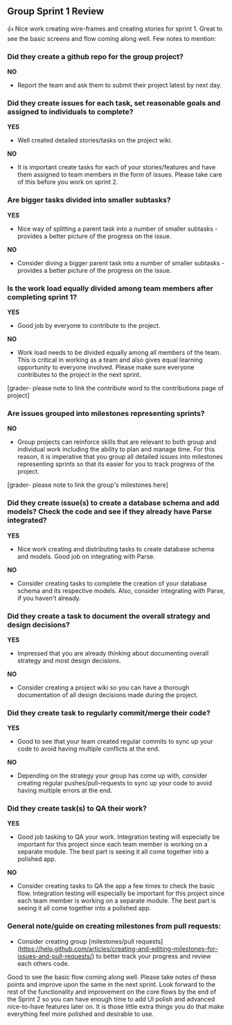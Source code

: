 ## Group Sprint 1 Review

:+1:  Nice work creating wire-frames and creating stories for sprint 1. Great to see the basic screens and flow coming along well. Few notes to mention:

### Did they create a github repo for the group project?

**NO**

* Report the team and ask them to submit their project latest by next day.

### Did they create issues for each task, set reasonable goals and assigned to individuals to complete?

**YES**

* Well created detailed stories/tasks on the project wiki.

**NO**

* It is important create tasks for each of your stories/features and have them assigned to team members in the form of issues. Please take care of this before you work on sprint 2.

### Are bigger tasks divided into smaller subtasks?

**YES**

* Nice way of splitting a parent task into a number of smaller subtasks - provides a better picture of the progress on the issue.

**NO**

* Consider diving a bigger parent task into a number of smaller subtasks - provides a better picture of the progress on the issue.

### Is the work load equally divided among team members after completing sprint 1?

**YES**

* Good job by everyone to contribute to the project.  

**NO**

* Work load needs to be divided equally among all members of the team. This is critical in working as a team and also gives equal learning opportunity to everyone involved. Please make sure everyone contributes to the project in the next sprint.


[grader- please note to link the contribute word to the contributions page of project]

### Are issues grouped into milestones representing sprints?

**NO**

* Group projects can reinforce skills that are relevant to both group and individual work including the ability to plan and manage time. For this reason, it is imperative that you group all detailed issues into milestones representing sprints so that its easier for you to track progress of the project.

[grader- please note to link the group's milestones here]

### Did they create issue(s) to create a database schema and add models? Check the code and see if they already have Parse integrated?

**YES**

* Nice work creating and distributing tasks to create database schema and models. Good job on integrating with Parse.

**NO**

* Consider creating tasks to complete the creation of your database schema and its respective models. Also, consider integrating with Parse, if you haven't already.

### Did they create a task to document the overall strategy and design decisions?

**YES**

* Impressed that you are already thinking about documenting overall strategy and most design decisions.

**NO**

* Consider creating a project wiki so you can have a thorough documentation of all design decisions made during the project.

### Did they create task to regularly commit/merge their code?

**YES**

* Good to see that your team created regular commits to sync up your code to avoid having multiple conflicts at the end.

**NO**

* Depending on the strategy your group has come up with, consider creating regular pushes/pull-requests to sync up your code to avoid having multiple errors at the end.

### Did they create task(s) to QA their work?

**YES**

* Good job tasking to QA your work. Integration testing will especially be important for this project since each team member is working on a separate module. The best part is seeing it all come together into a polished app.

**NO**

* Consider creating tasks to QA the app a few times to check the basic flow. Integration testing will especially be important for this project since each team member is working on a separate module. The best part is seeing it all come together into a polished app.

### General note/guide on creating milestones from pull requests:

* Consider creating group [milestones/pull requests] (https://help.github.com/articles/creating-and-editing-milestones-for-issues-and-pull-requests/) to better track your progress and review each others code.

Good to see the basic flow coming along well. Please take notes of these points and improve upon the same in the next sprint. Look forward to the rest of the functionality and improvement on the core flows by the end of the Sprint 2 so you can have enough time to add UI polish and advanced nice-to-have features later on. It is those little extra things you do that make everything feel more polished and desirable to use.
